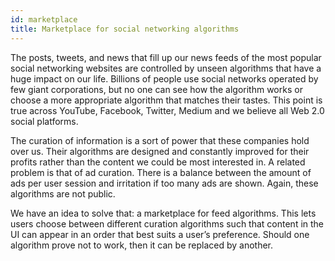 ```yaml
---
id: marketplace
title: Marketplace for social networking algorithms
---
```


The posts, tweets, and news that fill up our news feeds of the most popular social networking
websites are controlled by unseen algorithms that have a huge impact on our life. Billions of
people use social networks operated by few giant corporations, but no one can see how the
algorithm works or choose a more appropriate algorithm that matches their tastes. This point is
true across YouTube, Facebook, Twitter, Medium and we believe all Web 2.0 social platforms.

The curation of information is a sort of power that these companies hold over us. Their
algorithms are designed and constantly improved for their profits rather than the content we
could be most interested in. A related problem is that of ad curation. There is a balance between
the amount of ads per user session and irritation if too many ads are shown. Again, these
algorithms are not public.

We have an idea to solve that: a marketplace for feed algorithms. This lets users choose
between different curation algorithms such that content in the UI can appear in an order that
best suits a user’s preference. Should one algorithm prove not to work, then it can be replaced
by another.